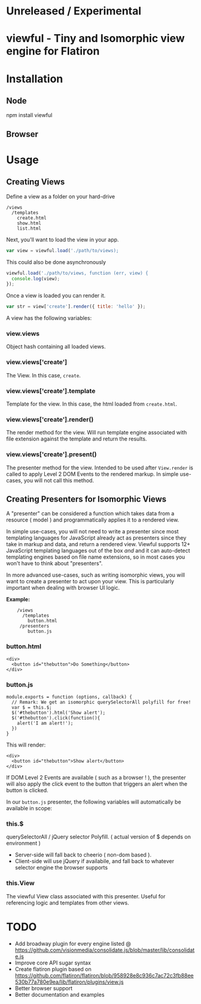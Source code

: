 
# Unreleased / Experimental

# viewful - Tiny and Isomorphic view engine for Flatiron

# Installation

## Node

   npm install viewful

## Browser

   <script src="/path/to/viewful.js"></script>

# Usage

## Creating Views

Define a view as a folder on your hard-drive

    /views
      /templates
        create.html
        show.html
        list.html

Next, you'll want to load the view in your app.

``` js
var view = viewful.load('./path/to/views);
```
This could also be done asynchronously  

``` js
viewful.load('./path/to/views, function (err, view) {
  console.log(view);
});
```

Once a view is loaded you can render it.

```js
var str = view['create'].render({ title: 'hello' });
```

A view has the following variables:

### view.views

Object hash containing all loaded views.

### view.views['create']

The View. In this case, `create`.

### view.views['create'].template

Template for the view. In this case, the html loaded from `create.html`.

### view.views['create'].render()

The render method for the view. Will run template engine associated with file extension against the template and return the results.

### view.views['create'].present()

The presenter method for the view. Intended to be used after `View.render` is called to apply Level 2 DOM Events to the rendered markup. In simple use-cases, you will not call this method.


## Creating Presenters for Isomorphic Views

A "presenter" can be considered a function which takes data from a resource ( model ) and programmatically applies it to a rendered view.

In simple use-cases, you will not need to write a presenter since most templating languages for JavaScript already act as presenters since they take in markup and data, and return a rendered view. Viewful supports 12+ JavaScript templating languages out of the box *and* and it can auto-detect templating engines based on file name extensions, so in most cases you won't have to think about "presenters".

In more advanced use-cases, such as writing isomorphic views, you will want to create a presenter to act upon your view. This is particularly important when dealing with browser UI logic.


**Example:**

```
    /views
      /templates
        button.html
     /presenters
        button.js

```

### button.html

```
<div>
  <button id="thebutton">Do Something</button>
</div>
```

### button.js

```
module.exports = function (options, callback) {
  // Remark: We get an isomorphic querySelectorAll polyfill for free!
  var $ = this.$;
  $('#thebutton').html('Show alert');
  $('#thebutton').click(function(){
    alert('I am alert!');
  })
}
```

This will render:

```
<div>
  <button id="thebutton">Show alert</button>
</div>
```

If DOM Level 2 Events are available ( such as a browser ! ), the presenter will also apply the click event to the button that triggers an alert when the button is clicked.


In our `button.js` presenter, the following variables will automatically be available in scope:

### this.$

querySelectorAll / jQuery selector Polyfill. ( actual version of $ depends on environment )

  - Server-side will fall back to cheerio ( non-dom based ).
  - Client-side will use jQuery if availabile, and fall back to whatever selector engine the browser supports

### this.View

The viewful View class associated with this presenter. Useful for referencing logic and templates from other views.


# TODO

 - Add broadway plugin for every engine listed @ https://github.com/visionmedia/consolidate.js/blob/master/lib/consolidate.js
- Improve core API sugar syntax
- Create flatiron plugin based on https://github.com/flatiron/flatiron/blob/958928e8c936c7ac72c3fb88ee530b77a780e9ea/lib/flatiron/plugins/view.js
- Better browser support
- Better documentation and examples